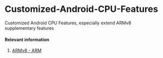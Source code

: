 # Customized-Android-CPU-Features
Customized Android CPU Features, especially extend ARMv8 supplementary features

#### Relevant information

1. [ARMv8 - ARM](https://en.wikichip.org/wiki/arm/armv8)


